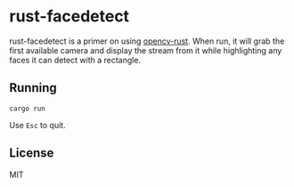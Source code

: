 rust-facedetect
===============

rust-facedetect is a primer on using [opencv-rust](https://github.com/kali/opencv-rust).
When run, it will grab the first available camera and display the stream from it
while highlighting any faces it can detect with a rectangle.

Running
-------

    cargo run

Use `Esc` to quit.

License
-------

MIT
